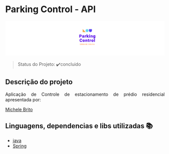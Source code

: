 

<h1>Parking Control - API</h1> 

![imagem](/logo.png)

> Status do Projeto: ✔️concluido

## Descrição do projeto 

<p align="justify">
  Aplicação de Controle de estacionamento de prédio residencial apresentada por:
</p>

[Michele Brito](https://www.youtube.com/watch?v=LXRU-Z36GEU/)

## Linguagens, dependencias e libs utilizadas :books:

- [java](https://www.java.com/pt-BR/)
- [Spring](https://www.java.com/pt-BR/)


